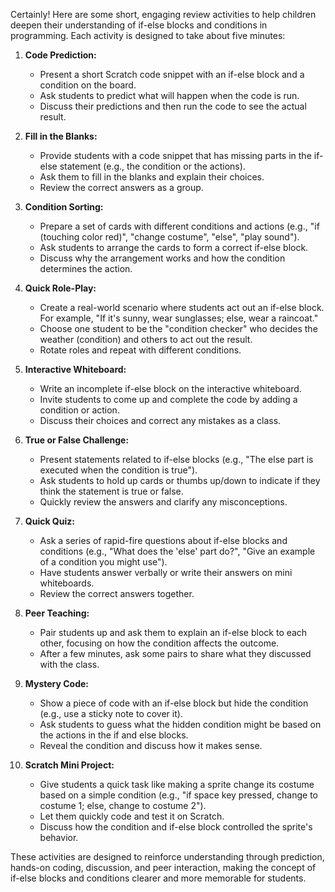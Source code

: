 Certainly! Here are some short, engaging review activities to help children deepen their understanding of if-else blocks and conditions in programming. Each activity is designed to take about five minutes:

1. **Code Prediction:**
   - Present a short Scratch code snippet with an if-else block and a condition on the board.
   - Ask students to predict what will happen when the code is run.
   - Discuss their predictions and then run the code to see the actual result.

2. **Fill in the Blanks:**
   - Provide students with a code snippet that has missing parts in the if-else statement (e.g., the condition or the actions).
   - Ask them to fill in the blanks and explain their choices.
   - Review the correct answers as a group.

3. **Condition Sorting:**
   - Prepare a set of cards with different conditions and actions (e.g., "if (touching color red)", "change costume", "else", "play sound").
   - Ask students to arrange the cards to form a correct if-else block.
   - Discuss why the arrangement works and how the condition determines the action.

4. **Quick Role-Play:**
   - Create a real-world scenario where students act out an if-else block. For example, "If it's sunny, wear sunglasses; else, wear a raincoat."
   - Choose one student to be the "condition checker" who decides the weather (condition) and others to act out the result.
   - Rotate roles and repeat with different conditions.

5. **Interactive Whiteboard:**
   - Write an incomplete if-else block on the interactive whiteboard.
   - Invite students to come up and complete the code by adding a condition or action.
   - Discuss their choices and correct any mistakes as a class.

6. **True or False Challenge:**
   - Present statements related to if-else blocks (e.g., "The else part is executed when the condition is true").
   - Ask students to hold up cards or thumbs up/down to indicate if they think the statement is true or false.
   - Quickly review the answers and clarify any misconceptions.

7. **Quick Quiz:**
   - Ask a series of rapid-fire questions about if-else blocks and conditions (e.g., "What does the 'else' part do?", "Give an example of a condition you might use").
   - Have students answer verbally or write their answers on mini whiteboards.
   - Review the correct answers together.

8. **Peer Teaching:**
   - Pair students up and ask them to explain an if-else block to each other, focusing on how the condition affects the outcome.
   - After a few minutes, ask some pairs to share what they discussed with the class.

9. **Mystery Code:**
   - Show a piece of code with an if-else block but hide the condition (e.g., use a sticky note to cover it).
   - Ask students to guess what the hidden condition might be based on the actions in the if and else blocks.
   - Reveal the condition and discuss how it makes sense.

10. **Scratch Mini Project:**
    - Give students a quick task like making a sprite change its costume based on a simple condition (e.g., "if space key pressed, change to costume 1; else, change to costume 2").
    - Let them quickly code and test it on Scratch.
    - Discuss how the condition and if-else block controlled the sprite's behavior.

These activities are designed to reinforce understanding through prediction, hands-on coding, discussion, and peer interaction, making the concept of if-else blocks and conditions clearer and more memorable for students.
